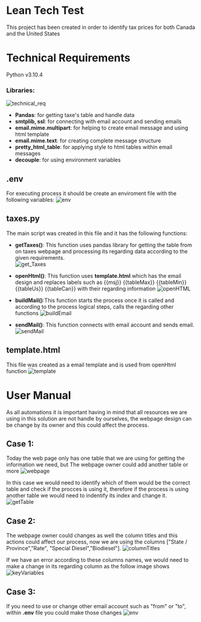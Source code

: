 # Lean Tech Test
This project has been created in order to identify tax prices for both Canada and the United States

# Technical Requirements
Python v3.10.4
### Libraries:
![technical_req](https://user-images.githubusercontent.com/68198144/176246642-12ea4348-3f77-4fe3-b7fb-f69f1e3c2cfe.jpg)
* **Pandas**: for getting taxe's table and handle data
* **smtplib, ssl**: for connecting with email account and sending emails
* **email.mime.multipart**: for helping to create email message and using html template
* **email.mime.text**: for creating complete message structure
* **pretty_html_table**: for applying style to html tables within email messages
* **decouple**: for using environment variables

## .env
For executing process it should be create an enviroment file with the following variables:
![env](https://user-images.githubusercontent.com/68198144/176249373-c09d2b43-760b-4b57-afed-f563b9982c6a.jpg)

## taxes.py
The main script was created in this file and it has the following functions:
* **getTaxes()**: This function uses pandas library for getting the table from on taxes webpage and processing its regarding data according to the given requirements.\
![get_Taxes](https://user-images.githubusercontent.com/68198144/176247544-d5722c3c-9032-4208-a889-018f8c396e98.jpg)

* **openHtml()**: This function uses **template.html** which has the email design and replaces labels such as {{msj}} {{tableMax}} {{tableMin}} {{tableUs}} {{tableCan}} with their regarding information
![openHTML](https://user-images.githubusercontent.com/68198144/176248285-0b63f09a-f232-4592-9db8-8a42a56b9706.jpg)

* **buildMail()**:This function starts the process once it is called and according to the process logical steps, calls the regarding other functions
![buildEmail](https://user-images.githubusercontent.com/68198144/176248471-d0b394bd-df5a-4a17-88d0-5fc0af6af98d.jpg)

* **sendMail()**: This function connects with email account and sends email.
![sendMail](https://user-images.githubusercontent.com/68198144/176248396-ebab5fba-d65d-404e-bd83-54ccf51a760b.jpg)

## template.html
This file was created as a email template and is used from openHtml function
![template](https://user-images.githubusercontent.com/68198144/176249088-85739592-285c-4a82-99ec-1998f2a4a2ea.jpg)

# User Manual
As all automations it is important having in mind that all resources we are using in this solution are not handle by ourselves, the webpage design can be change by its owner and this could affect the process.
## Case 1:
Today the web page only has one table that we are using for getting the information we need, but The webpage owner could add another table or more 
![webpage](https://user-images.githubusercontent.com/68198144/176249877-bdc0b017-cf0a-4584-933e-f1508f042a54.jpg)

In this case we would need to identify which of them would be the correct table and check if the procces is using it, therefore if the process is using another table we would need to indentify its index and change it.\
![getTable](https://user-images.githubusercontent.com/68198144/176250571-9daf8f6f-117f-4ae9-8150-2d507412e642.jpg)

## Case 2:
The webpage owner could changes as well the column titles and this actions could affect our process, now we are using the columns ["State / Province","Rate", "Special Diesel","Biodiesel"].
![columnTitles](https://user-images.githubusercontent.com/68198144/176250034-9a0e0d3e-6f94-4888-8330-4018c8ecaffd.jpg)

 If we have an error according to these columns names, we would need to make a change in its regarding column as the follow image shows
 ![keyVariables](https://user-images.githubusercontent.com/68198144/176250825-6a1b777d-5554-4e4b-b48b-84b5866c9f18.jpg)


## Case 3:
If you need to use or change other email account such as "from" or "to", within **.env** file you could make those changes
![env](https://user-images.githubusercontent.com/68198144/176249373-c09d2b43-760b-4b57-afed-f563b9982c6a.jpg)
